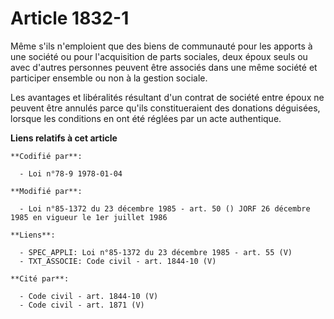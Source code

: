 # Article 1832-1

Même s'ils n'emploient que des biens de communauté pour les apports à une société ou pour l'acquisition de parts sociales,
deux époux seuls ou avec d'autres personnes peuvent être associés dans une même société et participer ensemble ou non à la
gestion sociale.

Les avantages et libéralités résultant d'un contrat de société entre époux ne peuvent être annulés parce qu'ils
constitueraient des donations déguisées, lorsque les conditions en ont été réglées par un acte authentique.

**Liens relatifs à cet article**

	**Codifié par**:

	  - Loi n°78-9 1978-01-04

	**Modifié par**:

	  - Loi n°85-1372 du 23 décembre 1985 - art. 50 () JORF 26 décembre 1985 en vigueur le 1er juillet 1986

	**Liens**:

	  - SPEC_APPLI: Loi n°85-1372 du 23 décembre 1985 - art. 55 (V)
	  - TXT_ASSOCIE: Code civil - art. 1844-10 (V)

	**Cité par**:

	  - Code civil - art. 1844-10 (V)
	  - Code civil - art. 1871 (V)

